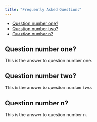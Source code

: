 ```yaml
---
title: "Frequently Asked Questions"
---
```


- [Question number one?](#question-number-one)
- [Question number two?](#question-number-two)
- [Question number n?](#question-number-n)

## Question number one?

This is the answer to question number one.

## Question number two?

This is the answer to question number two. 

## Question number n?

This is the answer to question number n.


